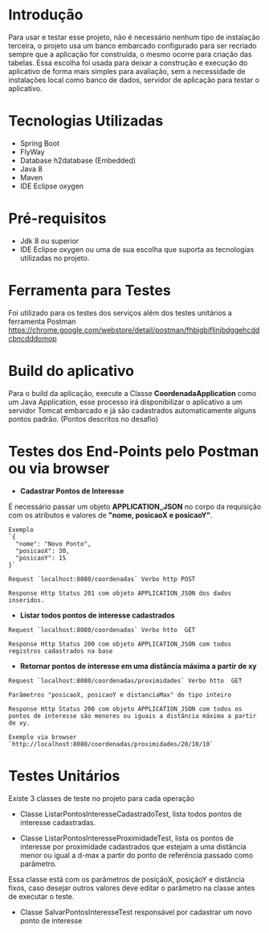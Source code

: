# Introdução

Para usar e testar esse projeto, não é necessário nenhum tipo de instalação terceira, o projeto usa um banco embarcado configurado para ser recriado sempre que a aplicação for construída, o mesmo ocorre para criação das tabelas. Essa escolha foi usada para deixar a construção e execução do aplicativo de forma mais simples para avaliação, sem a necessidade de instalações local como banco de dados, servidor de aplicação para testar o aplicativo.

# Tecnologias Utilizadas

* Spring Boot
* FlyWay
* Database h2database (Embedded)
* Java 8
* Maven
* IDE Eclipse oxygen

# Pré-requisitos

* Jdk 8 ou superior
* IDE Eclipse oxygen ou uma de sua escolha que suporta as tecnologias utilizadas no projeto.

# Ferramenta para Testes

Foi utilizado para os testes dos serviços além dos testes unitários a ferramenta Postman https://chrome.google.com/webstore/detail/postman/fhbjgbiflinjbdggehcddcbncdddomop

# Build do aplicativo 
Para o build da aplicação, execute a Classe **CoordenadaApplication** como um Java Application, esse processo irá disponibilizar o aplicativo a um servidor Tomcat embarcado e já são cadastrados automaticamente alguns pontos padrão. (Pontos descritos no desafio) 

# Testes dos End-Points pelo Postman ou via browser

* **Cadastrar Pontos de Interesse**

É necessário passar um objeto **APPLICATION_JSON** no corpo da requisição com os atributos e valores de **"nome, posicaoX e posicaoY"**.

```
Exemplo
`{
  "nome": "Novo Ponto",
  "posicaoX": 30,
  "posicaoY": 15
}`
```
```
Request `localhost:8080/coordenadas` Verbo http POST

Response Http Status 201 com objeto APPLICATION_JSON dos dados inseridos.
```

* **Listar todos pontos de interesse cadastrados**
```
Request `localhost:8080/coordenadas` Verbo htto  GET

Response Http Status 200 com objeto APPLICATION_JSON com todos registros cadastrados na base
```
* **Retornar pontos de interesse em uma distância máxima a partir de xy** 
```
Request `localhost:8080/coordenadas/proximidades` Verbo htto  GET

Parâmetros "posicaoX, posicaoY e distanciaMax" do tipo inteiro

Response Http Status 200 com objeto APPLICATION_JSON com todos os pontos de interesse são menores ou iguais a distância máxima a partir de xy.
```
```
Exemplo via browser `http://localhost:8080/coordenadas/proximidades/20/10/10`
```
# Testes Unitários

Existe 3 classes de teste no projeto para cada operação

* Classe ListarPontosInteresseCadastradoTest, lista todos pontos de interesse cadastradas.

* Classe ListarPontosInteresseProximidadeTest, lista os pontos de interesse por proximidade cadastrados que estejam a uma distância menor ou igual a d-max a partir do ponto de referência passado como parâmetro.

Essa classe está com os parâmetros de posiçãoX, posiçãoY e distância fixos, caso desejar outros valores deve editar o parâmetro na classe antes de executar o teste.

* Classe SalvarPontosInteresseTest responsável por cadastrar um novo ponto de interesse


